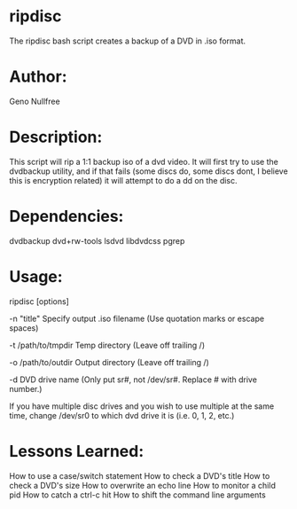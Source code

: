 # ripdisc
The ripdisc bash script creates a backup of a DVD in .iso format.

# Author:
Geno Nullfree

# Description:
This script will rip a 1:1 backup iso of a dvd video. It will first try to use the dvdbackup utility, and if that fails (some discs do, some discs dont, I believe this is encryption related) it will attempt to do a dd on the disc.

# Dependencies: 
dvdbackup dvd+rw-tools lsdvd libdvdcss pgrep



# Usage:
ripdisc [options]

-n "title"        Specify output .iso filename (Use quotation marks or escape spaces)
 
-t /path/to/tmpdir    Temp directory (Leave off trailing /)
 
-o /path/to/outdir    Output directory (Leave off trailing /)

-d <dvd device name>  DVD drive name (Only put sr#, not /dev/sr#. Replace # with drive number.)

If you have multiple disc drives and you wish to use multiple at the same time, change /dev/sr0 to which dvd drive it is (i.e. 0, 1, 2, etc.)
 
# Lessons Learned:
How to use a case/switch statement
How to check a DVD's title
How to check a DVD's size
How to overwrite an echo line
How to monitor a child pid
How to catch a ctrl-c hit
How to shift the command line arguments
